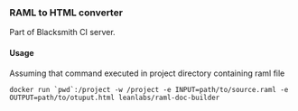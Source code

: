 ### RAML to HTML converter

Part of Blacksmith CI server.

#### Usage

Assuming that command executed in project directory containing raml file

```shell
docker run `pwd`:/project -w /project -e INPUT=path/to/source.raml -e OUTPUT=path/to/otuput.html leanlabs/raml-doc-builder
```
